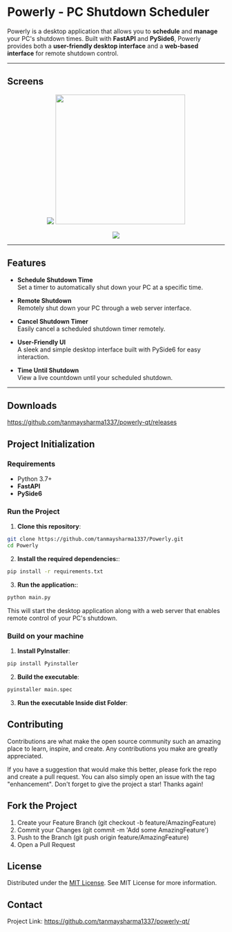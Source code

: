 # Powerly - PC Shutdown Scheduler

Powerly is a desktop application that allows you to **schedule** and **manage** your PC's shutdown times. Built with **FastAPI** and **PySide6**, Powerly provides both a **user-friendly desktop interface** and a **web-based interface** for remote shutdown control.

---

## Screens
<p align="center">
<img src="https://github.com/user-attachments/assets/179ef1c2-bfaf-4197-bf90-10c5821a9448">
<img width="300px" src="https://github.com/user-attachments/assets/e0af5309-370c-4efb-8a28-d5bb22a06132">
</p>

<p align="center">
<img src="https://github.com/user-attachments/assets/4f47be4d-9e32-4050-86cd-a69770a77eec">
</p>


---

## Features

- **Schedule Shutdown Time**  
  Set a timer to automatically shut down your PC at a specific time.

- **Remote Shutdown**  
  Remotely shut down your PC through a web server interface.

- **Cancel Shutdown Timer**  
  Easily cancel a scheduled shutdown timer remotely.

- **User-Friendly UI**  
  A sleek and simple desktop interface built with PySide6 for easy interaction.

- **Time Until Shutdown**  
  View a live countdown until your scheduled shutdown.

---
## Downloads

https://github.com/tanmaysharma1337/powerly-qt/releases


## Project Initialization

### Requirements

- Python 3.7+
- **FastAPI**
- **PySide6**



### Run the Project

1. **Clone this repository**:

 ```bash
 git clone https://github.com/tanmaysharma1337/Powerly.git
 cd Powerly
 ```

2. **Install the required dependencies:**:

  ```bash
  pip install -r requirements.txt
  ```

3. **Run the application:**:

  ```bash
  python main.py
  ```
  This will start the desktop application along with a web server that enables remote control of your PC's shutdown.

### Build on your machine

1. **Install PyInstaller**:

  ```bash
  pip install Pyinstaller
  ```

2. **Build the executable**:

  ```bash
  pyinstaller main.spec
  ```

3. **Run the executable Inside dist Folder**:


## Contributing
Contributions are what make the open source community such an amazing place to learn, inspire, and create. Any contributions you make are greatly appreciated.

If you have a suggestion that would make this better, please fork the repo and create a pull request. You can also simply open an issue with the tag "enhancement".
Don't forget to give the project a star! Thanks again!

## Fork the Project
1. Create your Feature Branch (git checkout -b feature/AmazingFeature)
2. Commit your Changes (git commit -m 'Add some AmazingFeature')
3. Push to the Branch (git push origin feature/AmazingFeature)
4. Open a Pull Request
   
## License
Distributed under the [MIT License](https://opensource.org/license/MIT). See MIT License for more information.

## Contact
Project Link: https://github.com/tanmaysharma1337/powerly-qt/

  

